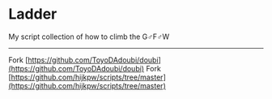 # Ladder
My script collection of how to climb the G♂F♂W

---

Fork [https://github.com/ToyoDAdoubi/doubi](https://github.com/ToyoDAdoubi/doubi)
Fork [https://github.com/hijkpw/scripts/tree/master](https://github.com/hijkpw/scripts/tree/master)
